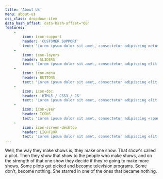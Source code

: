 ```yaml
---
title: 'About Us'
menu: about-us
css_class: dropdown-item
data_hash_offset: data-hash-offset="68"
features:
    -
        icon: icon-support
        header: 'CUSTOMER SUPPORT'
        text: 'Lorem ipsum dolor sit amet, consectetur adipiscing metus elit. Quisque rutrum pellentesque imperdiet.'
    -
        icon: icon-layers
        header: SLIDERS
        text: 'Lorem ipsum dolor sit amet, consectetur adipiscing elit. Quisque rutrum pellentesque imperdiet. Nulla lacinia iaculis nulla.'
    -
        icon: icon-menu
        header: BUTTONS
        text: 'Lorem ipsum dolor sit amet, consectetur adipiscing elit. Quisque rutrum pellentesque imperdiet. Nulla lacinia iaculis nulla.'
    -
        icon: icon-doc
        header: 'HTML5 / CSS3 / JS'
        text: 'Lorem ipsum dolor sit amet, consectetur adipiscing elit. Quisque rutrum pellentesque imperdiet. Nulla lacinia iaculis nulla.'
    -
        icon: icon-user
        header: ICONS
        text: 'Lorem ipsum dolor sit amet, consectetur adipiscing <span class="alternative-font text-color-light">metus.</span> elit. Quisque rutrum pellentesque imperdiet.'
    -
        icon: icon-screen-desktop
        header: LIGHTBOX
        text: 'Lorem ipsum dolor sit amet, consectetur adipiscing elit. Quisque rutrum pellentesque imperdiet. Nulla lacinia iaculis nulla.'
---
```


Well, the way they make shows is, they make one show. That show's called a pilot. Then they show that show to the people who make shows, and on the strength of that one show they decide if they're going to make more shows. Some pilots get picked and become television programs. Some don't, become nothing. She starred in one of the ones that became nothing.
